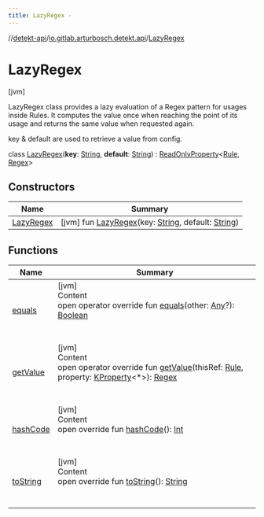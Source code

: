```yaml
---
title: LazyRegex -
---
```

//[detekt-api](../../index.md)/[io.gitlab.arturbosch.detekt.api](../index.md)/[LazyRegex](index.md)



# LazyRegex  
 [jvm] 



LazyRegex class provides a lazy evaluation of a Regex pattern for usages inside Rules. It computes the value once when reaching the point of its usage and returns the same value when requested again.



key & default are used to retrieve a value from config.



class [LazyRegex](index.md)(**key**: [String](https://kotlinlang.org/api/latest/jvm/stdlib/kotlin/-string/index.html), **default**: [String](https://kotlinlang.org/api/latest/jvm/stdlib/kotlin/-string/index.html)) : [ReadOnlyProperty](https://kotlinlang.org/api/latest/jvm/stdlib/kotlin.properties/-read-only-property/index.html)<[Rule](../-rule/index.md), [Regex](https://kotlinlang.org/api/latest/jvm/stdlib/kotlin.text/-regex/index.html)>    


## Constructors  
  
|  Name|  Summary| 
|---|---|
| [LazyRegex](-lazy-regex.md)|  [jvm] fun [LazyRegex](-lazy-regex.md)(key: [String](https://kotlinlang.org/api/latest/jvm/stdlib/kotlin/-string/index.html), default: [String](https://kotlinlang.org/api/latest/jvm/stdlib/kotlin/-string/index.html))   <br>


## Functions  
  
|  Name|  Summary| 
|---|---|
| [equals](../../io.gitlab.arturbosch.detekt.api.internal/-simple-notification/index.md#kotlin/Any/equals/#kotlin.Any?/PointingToDeclaration/)| [jvm]  <br>Content  <br>open operator override fun [equals](../../io.gitlab.arturbosch.detekt.api.internal/-simple-notification/index.md#kotlin/Any/equals/#kotlin.Any?/PointingToDeclaration/)(other: [Any](https://kotlinlang.org/api/latest/jvm/stdlib/kotlin/-any/index.html)?): [Boolean](https://kotlinlang.org/api/latest/jvm/stdlib/kotlin/-boolean/index.html)  <br><br><br>
| [getValue](get-value.md)| [jvm]  <br>Content  <br>open operator override fun [getValue](get-value.md)(thisRef: [Rule](../-rule/index.md), property: [KProperty](https://kotlinlang.org/api/latest/jvm/stdlib/kotlin.reflect/-k-property/index.html)<*>): [Regex](https://kotlinlang.org/api/latest/jvm/stdlib/kotlin.text/-regex/index.html)  <br><br><br>
| [hashCode](../../io.gitlab.arturbosch.detekt.api.internal/-simple-notification/index.md#kotlin/Any/hashCode/#/PointingToDeclaration/)| [jvm]  <br>Content  <br>open override fun [hashCode](../../io.gitlab.arturbosch.detekt.api.internal/-simple-notification/index.md#kotlin/Any/hashCode/#/PointingToDeclaration/)(): [Int](https://kotlinlang.org/api/latest/jvm/stdlib/kotlin/-int/index.html)  <br><br><br>
| [toString](../../io.gitlab.arturbosch.detekt.api.internal/-path-filters/-companion/index.md#kotlin/Any/toString/#/PointingToDeclaration/)| [jvm]  <br>Content  <br>open override fun [toString](../../io.gitlab.arturbosch.detekt.api.internal/-path-filters/-companion/index.md#kotlin/Any/toString/#/PointingToDeclaration/)(): [String](https://kotlinlang.org/api/latest/jvm/stdlib/kotlin/-string/index.html)  <br><br><br>

